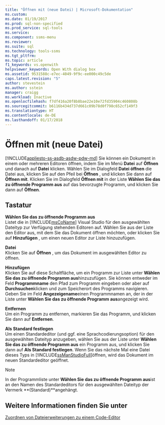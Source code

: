 ```yaml
---
title: "Öffnen mit (neue Datei) | Microsoft-Dokumentation"
ms.custom: 
ms.date: 01/19/2017
ms.prod: sql-non-specified
ms.prod_service: sql-tools
ms.service: 
ms.component: ssms-menu
ms.reviewer: 
ms.suite: sql
ms.technology: tools-ssms
ms.tgt_pltfrm: 
ms.topic: article
f1_keywords: vs.openwith
helpviewer_keywords: Open With dialog box
ms.assetid: 9531588c-e7ec-4049-9f9c-ee000c49c5de
caps.latest.revision: "5"
author: stevestein
ms.author: sstein
manager: craigg
ms.workload: Inactive
ms.openlocfilehash: f7df416a20f8b8bae22e10e72fd35904c460808b
ms.sourcegitcommit: b6116b434d737d661c09b78d0f798c652cf149f3
ms.translationtype: HT
ms.contentlocale: de-DE
ms.lasthandoff: 01/17/2018
---
```

# <a name="open-with-new-file"></a>Öffnen mit (neue Datei)
[!INCLUDE[appliesto-ss-asdb-asdw-pdw-md](../../includes/appliesto-ss-asdb-asdw-pdw-md.md)] Sie können ein Dokument in einem oder mehreren Editoren öffnen, indem Sie im Menü **Datei** auf **Öffnen** und danach auf **Datei** klicken. Wählen Sie im Dialogfeld **Datei öffnen** die Datei aus, klicken Sie auf den Pfeil bei **Öffnen** , und klicken Sie dann auf **Öffnen mit**. Klicken Sie im Dialogfeld **Öffnen mit** in der Liste **Wählen Sie das zu öffnende Programm aus** auf das bevorzugte Programm, und klicken Sie dann auf **Öffnen**.  
  
## <a name="options"></a>Tastatur  
**Wählen Sie das zu öffnende Programm aus**  
Listet die in [!INCLUDE[msCoName](../../includes/msconame_md.md)] Visual Studio für den ausgewählten Dateityp zur Verfügung stehenden Editoren auf. Wählen Sie aus der Liste den Editor aus, mit dem Sie das Dokument öffnen möchten, oder klicken Sie auf **Hinzufügen** , um einen neuen Editor zur Liste hinzuzufügen.  
  
**Datei**  
Klicken Sie auf **Öffnen** , um das Dokument im ausgewählten Editor zu öffnen.  
  
**Hinzufügen**  
Klicken Sie auf diese Schaltfläche, um ein Programm zur Liste unter **Wählen Sie das zu öffnende Programm aus**hinzuzufügen. Sie können entweder im Feld **Programmname** den Pfad zum Programm eingeben oder aber auf **Durchsuchen**klicken und zum Speicherort des Programms navigieren. Geben Sie im Feld **Angezeigename**einen Programmnamen an, der in der Liste unter **Wählen Sie das zu öffnende Programm aus**angezeigt wird.  
  
**Entfernen**  
Um ein Programm zu entfernen, markieren Sie das Programm, und klicken Sie dann auf **Entfernen**.  
  
**Als Standard festlegen**  
Um einen Standardeditor (und ggf. eine Sprachcodierungsoption) für den ausgewählten Dateityp anzugeben, wählen Sie aus der Liste unter **Wählen Sie das zu öffnende Programm aus** ein Programm aus, und klicken Sie dann auf **Als Standard festlegen**. Wenn Sie das nächste Mal eine Datei dieses Typs in [!INCLUDE[ssManStudioFull](../../includes/ssmanstudiofull_md.md)]öffnen, wird das Dokument im neuen Standardeditor geöffnet.  
  
> [!NOTE]  
> In der Programmliste unter **Wählen Sie das zu öffnende Programm aus**ist an den Namen des Standardeditors für den ausgewählten Dateityp der Vermerk **(Standard)**angehängt.  
  
## <a name="see-also"></a>Weitere Informationen finden Sie unter  
[Zuordnen von Dateierweiterungen zu einem Code-Editor](http://msdn.microsoft.com/en-us/193630f4-93de-4950-8f36-68702531f925)  
  
